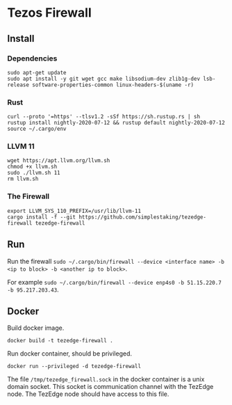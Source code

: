 # Tezos Firewall

## Install

### Dependencies

```
sudo apt-get update
sudo apt install -y git wget gcc make libsodium-dev zlib1g-dev lsb-release software-properties-common linux-headers-$(uname -r)
```

### Rust

```
curl --proto '=https' --tlsv1.2 -sSf https://sh.rustup.rs | sh
rustup install nightly-2020-07-12 && rustup default nightly-2020-07-12
source ~/.cargo/env
```

### LLVM 11

```
wget https://apt.llvm.org/llvm.sh
chmod +x llvm.sh
sudo ./llvm.sh 11
rm llvm.sh
```

### The Firewall

```
export LLVM_SYS_110_PREFIX=/usr/lib/llvm-11
cargo install -f --git https://github.com/simplestaking/tezedge-firewall tezedge-firewall
```

## Run

Run the firewall `sudo ~/.cargo/bin/firewall --device <interface name> -b <ip to block> -b <another ip to block>`.

For example `sudo ~/.cargo/bin/firewall --device enp4s0 -b 51.15.220.7 -b 95.217.203.43`.

## Docker

Build docker image.

```
docker build -t tezedge-firewall .
```

Run docker container, should be privileged.
```
docker run --privileged -d tezedge-firewall
```
The file `/tmp/tezedge_firewall.sock` in the docker container is a unix domain socket.
This socket is communication channel with the TezEdge node.
The TezEdge node should have access to this file. 
